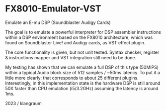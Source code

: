 # FX8010-Emulator-VST
Emulate an E-mu DSP (Soundblaster Audigy Cards)

The goal is to emulate a powerful interpreter for DSP assembler instructions within a 
DSP environment based on the FX8010 architecture, which was found on Soundblaster Live!
and Audigy cards, as VST effect plugin. 

The core functionality is given, but not unit tested. Syntax checker, register &
instructions mapper and VST integration still need to be done.

My testing has shown that we can emulate a full DSP of this type (50MIPS) within a typical 
Audio block size of 512 samples / ~50ms latency. To put it a little more clearly: that corresponds 
to about 25 different plugins. Interestingly, in this implementation state is the hardware
DSP is still around 50X faster than CPU emulation (i5/3.2GHz) assuming the latency is around 1ms.

2023 / klangraum
